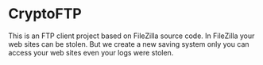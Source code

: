 # CryptoFTP
This is an FTP client project based on FileZilla source code.
In FileZilla your web sites can be stolen. 
But we create a new saving system only you can access your web sites even your logs were stolen.
